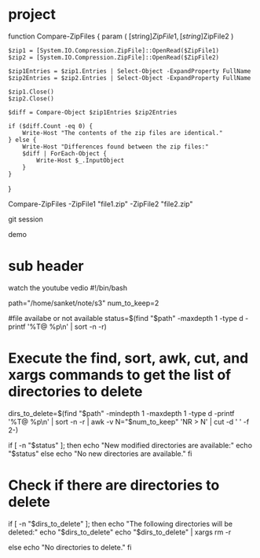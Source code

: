 # project
function Compare-ZipFiles {
    param (
        [string]$ZipFile1,
        [string]$ZipFile2
    )

    $zip1 = [System.IO.Compression.ZipFile]::OpenRead($ZipFile1)
    $zip2 = [System.IO.Compression.ZipFile]::OpenRead($ZipFile2)

    $zip1Entries = $zip1.Entries | Select-Object -ExpandProperty FullName
    $zip2Entries = $zip2.Entries | Select-Object -ExpandProperty FullName

    $zip1.Close()
    $zip2.Close()

    $diff = Compare-Object $zip1Entries $zip2Entries

    if ($diff.Count -eq 0) {
        Write-Host "The contents of the zip files are identical."
    } else {
        Write-Host "Differences found between the zip files:"
        $diff | ForEach-Object {
            Write-Host $_.InputObject
        }
    }
}

Compare-ZipFiles -ZipFile1 "file1.zip" -ZipFile2 "file2.zip"


git session

demo
# sub header 

watch the youtube vedio 
#!/bin/bash

path="/home/sanket/note/s3"
num_to_keep=2

#file availabe or not available
status=$(find "$path" -maxdepth 1 -type d -printf '%T@ %p\n' | sort -n -r)

# Execute the find, sort, awk, cut, and xargs commands to get the list of directories to delete
dirs_to_delete=$(find "$path" -mindepth 1 -maxdepth 1 -type d -printf '%T@ %p\n' | sort -n -r | awk -v N="$num_to_keep" 'NR > N' | cut -d ' ' -f 2-)


if [ -n "$status" ]; then
        echo "New modified directories are available:"
        echo "$status"
else
        echo "No new directories are available."
fi

# Check if there are directories to delete
if [ -n "$dirs_to_delete" ]; then
    echo "The following directories will be deleted:"
    echo "$dirs_to_delete"
    echo "$dirs_to_delete" | xargs rm -r


else
    echo "No directories to delete."
fi
